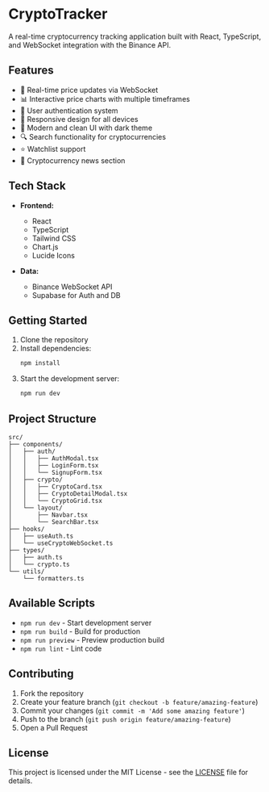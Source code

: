 # CryptoTracker

A real-time cryptocurrency tracking application built with React, TypeScript, and WebSocket integration with the Binance API.

## Features

- 🚀 Real-time price updates via WebSocket
- 📊 Interactive price charts with multiple timeframes
- 🔐 User authentication system
- 📱 Responsive design for all devices
- 🎨 Modern and clean UI with dark theme
- 🔍 Search functionality for cryptocurrencies
- ⭐ Watchlist support
- 📰 Cryptocurrency news section

## Tech Stack

- **Frontend:**
  - React
  - TypeScript
  - Tailwind CSS
  - Chart.js
  - Lucide Icons

- **Data:**
  - Binance WebSocket API
  - Supabase for Auth and DB

## Getting Started

1. Clone the repository
2. Install dependencies:
   ```bash
   npm install
   ```
3. Start the development server:
   ```bash
   npm run dev
   ```

## Project Structure

```
src/
├── components/
│   ├── auth/
│   │   ├── AuthModal.tsx
│   │   ├── LoginForm.tsx
│   │   └── SignupForm.tsx
│   ├── crypto/
│   │   ├── CryptoCard.tsx
│   │   ├── CryptoDetailModal.tsx
│   │   └── CryptoGrid.tsx
│   └── layout/
│       ├── Navbar.tsx
│       └── SearchBar.tsx
├── hooks/
│   ├── useAuth.ts
│   └── useCryptoWebSocket.ts
├── types/
│   ├── auth.ts
│   └── crypto.ts
└── utils/
    └── formatters.ts
```

## Available Scripts

- `npm run dev` - Start development server
- `npm run build` - Build for production
- `npm run preview` - Preview production build
- `npm run lint` - Lint code

## Contributing

1. Fork the repository
2. Create your feature branch (`git checkout -b feature/amazing-feature`)
3. Commit your changes (`git commit -m 'Add some amazing feature'`)
4. Push to the branch (`git push origin feature/amazing-feature`)
5. Open a Pull Request

## License

This project is licensed under the MIT License - see the [LICENSE](LICENSE) file for details.
